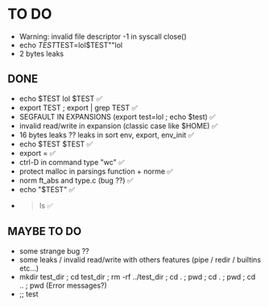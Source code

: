 # TO DO

* Warning: invalid file descriptor -1 in syscall close()
* echo $TEST$TEST=lol$TEST""lol
* 2 bytes leaks

## DONE
* echo    $TEST lol $TEST ✅
* export TEST ; export | grep TEST ✅
* SEGFAULT IN EXPANSIONS (export test=lol ; echo $test) ✅
* invalid read/write in expansion (classic case like $HOME) ✅
* 16 bytes leaks ?? leaks in sort env, export, env_init ✅
* echo $TEST $TEST ✅
* export = ✅
* ctrl-D in command type "wc" ✅
* protect malloc in parsings function + norme ✅
* norm ft_abs and type.c (bug ??) ✅
* echo "\$TEST" ✅
* > ls ✅

## MAYBE TO DO

* some strange bug ??
* some leaks / invalid read/write with others features (pipe / redir / builtins etc...)
* mkdir test_dir ; cd test_dir ; rm -rf ../test_dir ; cd . ; pwd ; cd . ; pwd ; cd .. ; pwd (Error messages?)
* ;; test
